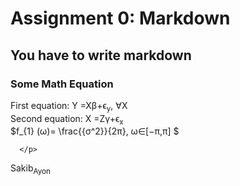 # Assignment 0: Markdown
## You have to write markdown
### Some Math Equation

                    
                          
   <p>
                                                                          First  equation: Y =Xβ+ϵ<sub>y</sub>, ∀X <br>
  Second equation: X =Zγ+ϵ<sub>x</sub>  <br>
  $f_{1} (ω)= \frac{{σ^2}}{2π}, ω∈[−π,π] $
                    
      </p>     

Sakib<sub>Ayon</sub>
                    
                
                    


